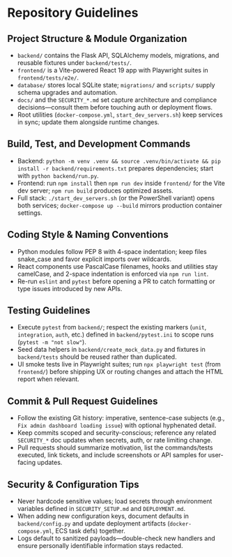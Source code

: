 # Repository Guidelines

## Project Structure & Module Organization
- `backend/` contains the Flask API, SQLAlchemy models, migrations, and reusable fixtures under `backend/tests/`.
- `frontend/` is a Vite-powered React 19 app with Playwright suites in `frontend/tests/e2e/`.
- `database/` stores local SQLite state; `migrations/` and `scripts/` supply schema upgrades and automation.
- `docs/` and the `SECURITY_*.md` set capture architecture and compliance decisions—consult them before touching auth or deployment flows.
- Root utilities (`docker-compose.yml`, `start_dev_servers.sh`) keep services in sync; update them alongside runtime changes.

## Build, Test, and Development Commands
- Backend: `python -m venv .venv && source .venv/bin/activate && pip install -r backend/requirements.txt` prepares dependencies; start with `python backend/run.py`.
- Frontend: run `npm install` then `npm run dev` inside `frontend/` for the Vite dev server; `npm run build` produces optimized assets.
- Full stack: `./start_dev_servers.sh` (or the PowerShell variant) opens both services; `docker-compose up --build` mirrors production container settings.

## Coding Style & Naming Conventions
- Python modules follow PEP 8 with 4-space indentation; keep files snake_case and favor explicit imports over wildcards.
- React components use PascalCase filenames, hooks and utilities stay camelCase, and 2-space indentation is enforced via `npm run lint`.
- Re-run `eslint` and `pytest` before opening a PR to catch formatting or type issues introduced by new APIs.

## Testing Guidelines
- Execute `pytest` from `backend/`; respect the existing markers (`unit`, `integration`, `auth`, etc.) defined in `backend/pytest.ini` to scope runs (`pytest -m "not slow"`).
- Seed data helpers in `backend/create_mock_data.py` and fixtures in `backend/tests` should be reused rather than duplicated.
- UI smoke tests live in Playwright suites; run `npx playwright test` (from `frontend/`) before shipping UX or routing changes and attach the HTML report when relevant.

## Commit & Pull Request Guidelines
- Follow the existing Git history: imperative, sentence-case subjects (e.g., `Fix admin dashboard loading issue`) with optional hyphenated detail.
- Keep commits scoped and security-conscious; reference any related `SECURITY_*` doc updates when secrets, auth, or rate limiting change.
- Pull requests should summarize motivation, list the commands/tests executed, link tickets, and include screenshots or API samples for user-facing updates.

## Security & Configuration Tips
- Never hardcode sensitive values; load secrets through environment variables defined in `SECURITY_SETUP.md` and `DEPLOYMENT.md`.
- When adding new configuration keys, document defaults in `backend/config.py` and update deployment artifacts (`docker-compose.yml`, ECS task defs) together.
- Logs default to sanitized payloads—double-check new handlers and ensure personally identifiable information stays redacted.
